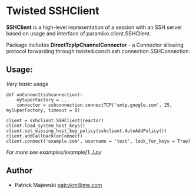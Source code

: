 Twisted SSHClient
=================

**SSHClient** is a high-level representation of a session with an SSH server based on usage and interface of paramiko.client.SSHClient.

Package includes **DirectTcpIpChannelConnector** - a Connector allowing protocol forwarding through twisted.conch.ssh.connection.SSHConnection.

Usage:
------

*Very basic usage*


	def onConnect(sshconnection):
	    mySuperFactory = ...
	    connector = sshconnection.connectTCP('smtp.google.com', 25, mySuperFactory, timeout = 8)

	client = sshclient.SSHClient(reactor)
	client.load_system_host_keys()
	client.set_missing_host_key_policy(sshclient.AutoAddPolicy())
	client.addCallback(onConnect)
	client.connect('example.com', username = 'test', look_for_keys = True)


*For more see examples/example[1..].py*


Author
------

* Patrick Majewski <patrykm@me.com>

